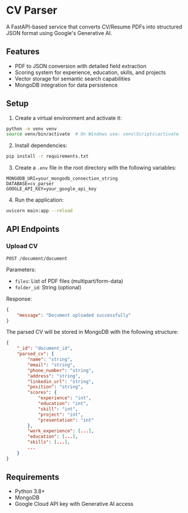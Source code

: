 # CV Parser

A FastAPI-based service that converts CV/Resume PDFs into structured JSON format using Google's Generative AI.

## Features

- PDF to JSON conversion with detailed field extraction
- Scoring system for experience, education, skills, and projects
- Vector storage for semantic search capabilities
- MongoDB integration for data persistence

## Setup

1. Create a virtual environment and activate it:
```bash
python -m venv venv
source venv/bin/activate  # On Windows use: venv\Scripts\activate
```

2. Install dependencies:
```bash
pip install -r requirements.txt
```

3. Create a `.env` file in the root directory with the following variables:
```
MONGODB_URI=your_mongodb_connection_string
DATABASE=cv_parser
GOOGLE_API_KEY=your_google_api_key
```

4. Run the application:
```bash
uvicorn main:app --reload
```

## API Endpoints

### Upload CV
```http
POST /document/document
```
Parameters:
- `files`: List of PDF files (multipart/form-data)
- `folder_id`: String (optional)

Response:
```json
{
    "message": "Document uploaded successfully"
}
```

The parsed CV will be stored in MongoDB with the following structure:
```json
{
    "_id": "document_id",
    "parsed_cv": {
        "name": "string",
        "email": "string",
        "phone_number": "string",
        "address": "string",
        "linkedin_url": "string",
        "position": "string",
        "scores": {
            "experience": "int",
            "education": "int",
            "skill": "int",
            "project": "int",
            "presentation": "int"
        },
        "work_experience": [...],
        "education": [...],
        "skills": [...],
        ...
    }
}
```

## Requirements

- Python 3.8+
- MongoDB
- Google Cloud API key with Generative AI access 